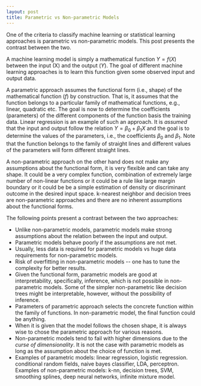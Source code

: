 ```yaml
---
layout: post
title: Parametric vs Non-parametric Models
---
```


One of the criteria to classify machine learning or statistical learning 
approaches is parametric vs non-parametric models.
This post presents the contrast between the two.

A machine learning model is simply a mathematical function $Y = f(X)$ between the input (X) and the output ($Y$). The goal of different machine learning approaches is to learn this function given
some observed input and output data.

A parametric approach assumes the functional form (i.e., shape) of the mathematical function ($f$) by construction. That is, it assumes that the function belongs to a particular family of mathematical functions, e.g., linear, quadratic etc. 
The goal is now to determine the coefficients (parameters) of the different components of the function basis the training data.
Linear regression is an example of such an approach. It is *assumed* that the input and output follow the relation $Y = \beta_0 + \beta_1 X$ and the goal is to determine the values of the parameters, i.e.,  the coefficients $\beta_0$ and $\beta_1$. Note that the function
belongs to the family of straight lines and different values of the parameters will form different straight lines.

A non-parametric approach on the other hand does not make any assumptions about the functional form, it is very flexible and can take any shape.
It could be a very complex function, combination of extremely large number of non-linear functions or it could be a rule like large margin boundary or it could be be a simple estimation of density or discriminant outcome in the desired input space.
k-nearest neighbor and decision trees are non-parametric approaches
and there are no inherent assumptions about the functional forms.


The following points present a contrast between the two approaches:

* Unlike non-parametric models, parametric models make strong assumptions about the relation between the input and output.
* Parametric models behave poorly if the assumptions are not met.
* Usually, less data is required for parametric models vs huge data requirements for non-parametric models.
* Risk of overfitting in non-parametric models -- one has to tune the complexity for better results.
* Given the functional form, parametric models are good at interpretability, specifically, inference, which is not possible in non-parametric models. Some of the simpler non-parametric like decision trees might be interpretable, however, without the possibility of inference.
* Parameters of parametric approach selects the concrete function within the family of functions. In non-parametric model, the final function could be anything.
* When it is given that the model follows the chosen shape, it is always wise to chose the parametric approach for various reasons.
* Non-parametric models tend to fail with higher dimensions due to the *curse of dimensionality*. It is not the case with parametric models as long as the assumption about the choice of function is met.
* Examples of parametric models: linear regression, logistic regression. conditional random fields, naive bayes classifier, LDA, perceptron. Examples of non-parametric models: k-nn, decision trees, SVM, smoothing splines, deep neural networks, infinite mixture model.
